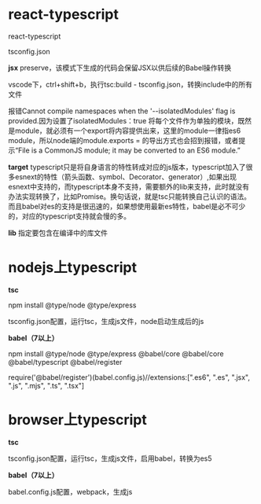 # react-typescript
react-typescript

tsconfig.json

**jsx** preserve，该模式下生成的代码会保留JSX以供后续的Babel操作转换

vscode下，ctrl+shift+b，执行tsc:build - tsconfig.json，转换include中的所有文件

报错Cannot compile namespaces when the '--isolatedModules' flag is provided.因为设置了isolatedModules：true 将每个文件作为单独的模块，既然是module，就必须有一个export将内容提供出来，这里的module一律指es6 module，所以node端的module.exports = 的导出方式也会招到报错，或者提示“File is a CommonJS module; it may be converted to an ES6 module.”

**target** typescript只是将自身语言的特性转成对应的js版本，typescript加入了很多esnext的特性（箭头函数、symbol、Decorator、generator）,如果出现esnext中支持的，而typescript本身不支持，需要额外的lib来支持，此时就没有办法实现转换了，比如Promise。换句话说，就是tsc只能转换自己认识的语法。而且babel对es的支持是很迅速的，如果想使用最新es特性，babel是必不可少的，对应的typescript支持就会慢的多。

**lib** 指定要包含在编译中的库文件

# nodejs上typescript

**tsc**

npm install @type/node @type/express

tsconfig.json配置，运行tsc，生成js文件，node启动生成后的js

**babel（7以上）**

npm install @type/node @type/express @babel/core @babel/core @babel/typescript @babel/register

require('@babel/register')(babel.config.js)//extensions:[".es6", ".es", ".jsx", ".js", ".mjs", ".ts", ".tsx"]

# browser上typescript

**tsc**

tsconfig.json配置，运行tsc，生成js文件，启用babel，转换为es5

**babel（7以上）**

babel.config.js配置，webpack，生成js
